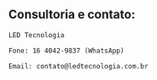 ## Consultoria e contato:

    LED Tecnologia

    Fone: 16 4042-9837 (WhatsApp)

    Email: contato@ledtecnologia.com.br
